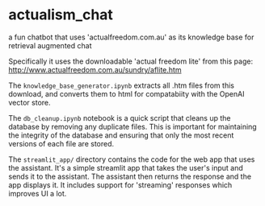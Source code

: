 # actualism_chat
a fun chatbot that uses 'actualfreedom.com.au' as its knowledge base for retrieval augmented chat

Specifically it uses the downloadable 'actual freedom lite' from this page: http://www.actualfreedom.com.au/sundry/aflite.htm

The `knowledge_base_generator.ipynb` extracts all .htm files from this download, and converts them to html for compatabiity with the OpenAI vector store.

The `db_cleanup.ipynb` notebook is a quick script that cleans up the database by removing any duplicate files. This is important for maintaining the integrity of the database and ensuring that only the most recent versions of each file are stored.

The `streamlit_app/` directory contains the code for the web app that uses the assistant. It's a simple streamlit app that takes the user's input and sends it to the assistant. The assistant then returns the response and the app displays it. It includes support for 'streaming' responses which improves UI a lot.

